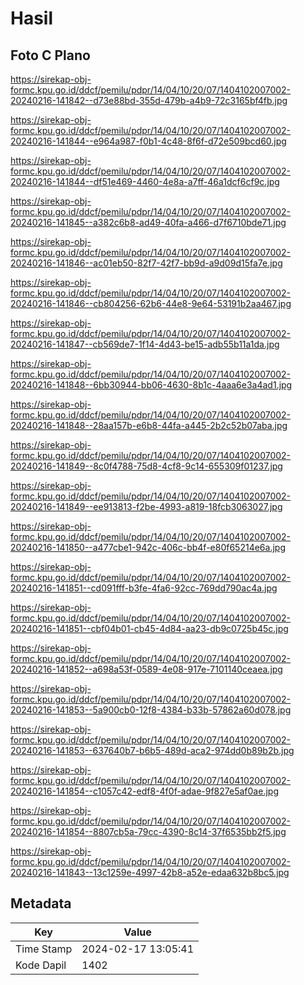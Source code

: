 # Hasil

## Foto C Plano

https://sirekap-obj-formc.kpu.go.id/ddcf/pemilu/pdpr/14/04/10/20/07/1404102007002-20240216-141842--d73e88bd-355d-479b-a4b9-72c3165bf4fb.jpg

https://sirekap-obj-formc.kpu.go.id/ddcf/pemilu/pdpr/14/04/10/20/07/1404102007002-20240216-141844--e964a987-f0b1-4c48-8f6f-d72e509bcd60.jpg

https://sirekap-obj-formc.kpu.go.id/ddcf/pemilu/pdpr/14/04/10/20/07/1404102007002-20240216-141844--df51e469-4460-4e8a-a7ff-46a1dcf6cf9c.jpg

https://sirekap-obj-formc.kpu.go.id/ddcf/pemilu/pdpr/14/04/10/20/07/1404102007002-20240216-141845--a382c6b8-ad49-40fa-a466-d7f6710bde71.jpg

https://sirekap-obj-formc.kpu.go.id/ddcf/pemilu/pdpr/14/04/10/20/07/1404102007002-20240216-141846--ac01eb50-82f7-42f7-bb9d-a9d09d15fa7e.jpg

https://sirekap-obj-formc.kpu.go.id/ddcf/pemilu/pdpr/14/04/10/20/07/1404102007002-20240216-141846--cb804256-62b6-44e8-9e64-53191b2aa467.jpg

https://sirekap-obj-formc.kpu.go.id/ddcf/pemilu/pdpr/14/04/10/20/07/1404102007002-20240216-141847--cb569de7-1f14-4d43-be15-adb55b11a1da.jpg

https://sirekap-obj-formc.kpu.go.id/ddcf/pemilu/pdpr/14/04/10/20/07/1404102007002-20240216-141848--6bb30944-bb06-4630-8b1c-4aaa6e3a4ad1.jpg

https://sirekap-obj-formc.kpu.go.id/ddcf/pemilu/pdpr/14/04/10/20/07/1404102007002-20240216-141848--28aa157b-e6b8-44fa-a445-2b2c52b07aba.jpg

https://sirekap-obj-formc.kpu.go.id/ddcf/pemilu/pdpr/14/04/10/20/07/1404102007002-20240216-141849--8c0f4788-75d8-4cf8-9c14-655309f01237.jpg

https://sirekap-obj-formc.kpu.go.id/ddcf/pemilu/pdpr/14/04/10/20/07/1404102007002-20240216-141849--ee913813-f2be-4993-a819-18fcb3063027.jpg

https://sirekap-obj-formc.kpu.go.id/ddcf/pemilu/pdpr/14/04/10/20/07/1404102007002-20240216-141850--a477cbe1-942c-406c-bb4f-e80f65214e6a.jpg

https://sirekap-obj-formc.kpu.go.id/ddcf/pemilu/pdpr/14/04/10/20/07/1404102007002-20240216-141851--cd091fff-b3fe-4fa6-92cc-769dd790ac4a.jpg

https://sirekap-obj-formc.kpu.go.id/ddcf/pemilu/pdpr/14/04/10/20/07/1404102007002-20240216-141851--cbf04b01-cb45-4d84-aa23-db9c0725b45c.jpg

https://sirekap-obj-formc.kpu.go.id/ddcf/pemilu/pdpr/14/04/10/20/07/1404102007002-20240216-141852--a698a53f-0589-4e08-917e-7101140ceaea.jpg

https://sirekap-obj-formc.kpu.go.id/ddcf/pemilu/pdpr/14/04/10/20/07/1404102007002-20240216-141853--5a900cb0-12f8-4384-b33b-57862a60d078.jpg

https://sirekap-obj-formc.kpu.go.id/ddcf/pemilu/pdpr/14/04/10/20/07/1404102007002-20240216-141853--637640b7-b6b5-489d-aca2-974dd0b89b2b.jpg

https://sirekap-obj-formc.kpu.go.id/ddcf/pemilu/pdpr/14/04/10/20/07/1404102007002-20240216-141854--c1057c42-edf8-4f0f-adae-9f827e5af0ae.jpg

https://sirekap-obj-formc.kpu.go.id/ddcf/pemilu/pdpr/14/04/10/20/07/1404102007002-20240216-141854--8807cb5a-79cc-4390-8c14-37f6535bb2f5.jpg

https://sirekap-obj-formc.kpu.go.id/ddcf/pemilu/pdpr/14/04/10/20/07/1404102007002-20240216-141843--13c1259e-4997-42b8-a52e-edaa632b8bc5.jpg


## Metadata

| Key        | Value               |
| ---------- | ------------------- |
| Time Stamp | 2024-02-17 13:05:41 |
| Kode Dapil | 1402                |



